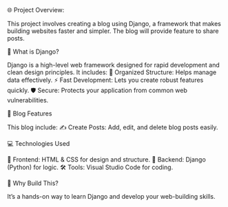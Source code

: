 🌐 Project Overview:

This project involves creating a blog using Django, a framework that makes building websites faster and simpler. The blog will provide feature to share posts.

🚀 What is Django?

Django is a high-level web framework designed for rapid development and clean design principles. It includes:
📂 Organized Structure: Helps manage data effectively.
⚡ Fast Development: Lets you create robust features quickly.
🛡️ Secure: Protects your application from common web vulnerabilities.

📝 Blog Features

This blog  include:
✍️ Create Posts: Add, edit, and delete blog posts easily.

💻 Technologies Used

🎨 Frontend: HTML & CSS for design and structure.
🧠 Backend: Django (Python) for logic.
🛠️ Tools: Visual Studio Code for coding.

🎯 Why Build This?

It’s a hands-on way to learn Django and develop your web-building skills.
